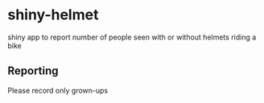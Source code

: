 # shiny-helmet
shiny app to report number of people seen with or without helmets riding a bike

## Reporting

Please record only grown-ups
